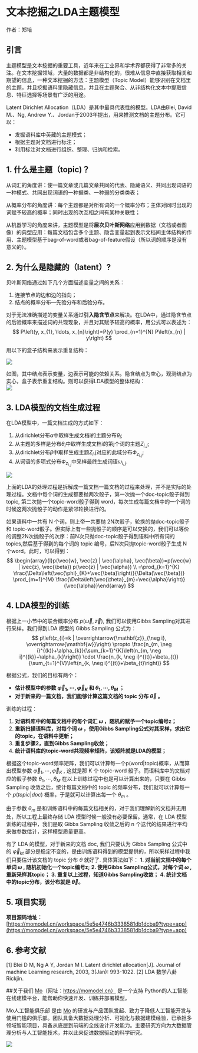 # 文本挖掘之LDA主题模型

作者：郑培

## 引言
主题模型是文本挖掘的重要工具，近年来在工业界和学术界都获得了非常多的关注。在文本挖掘领域，大量的数据都是非结构化的，很难从信息中直接获取相关和期望的信息，一种文本挖掘的方法：主题模型（Topic Model）能够识别在文档里的主题，并且挖掘语料里隐藏信息，并且在主题聚合、从非结构化文本中提取信息、特征选择等场景有广泛的用途。

Latent Dirichlet Allocation（LDA）是其中最具代表性的模型。LDA由Blei, David M.、Ng, Andrew Y.、Jordan于2003年提出，用来推测文档的主题分布。它可以：
+ 发掘语料库中英藏的主题模式；
+ 根据主题对文档进行标注；
+ 利用标注对文档进行组织、整理、归纳和检索。


## 1. 什么是主题（topic)？
从词汇的角度讲：使一篇文章或几篇文章共同的代表、隐藏语义、共同出现词语的一种模式、共同出现词语的一种据类、一种弱的分类类表；

从概率分布的角度讲：每个主题都是对所有词的一个概率分布；主体对同时出现的词赋予较高的概率；同时出现的次互相之间有某种关联性；

从机器学习的角度来讲，主题模型是将**层次贝叶斯网络**应用到数据（文档或者图像）的典型应用：每篇文档包含多个主题、隐含变量起到表示文档间主体结构的作用、主题模型基于bag-of-word或者bag-of-feature假设（所以词的顺序是没有意义的）。

## 2. 为什么是隐藏的（latent）?
贝叶斯网络通过如下几个方面描述变量之间的关系：

1. 连接节点的边和边的指向；
1. 结点的概率分布—先验分布和后验分布。

对于无法准确描述的变量关系通过**引入隐含节点**来解决。在LDA中，通过隐含节点的后验概率来描述词的共现现象，并且对其赋予较高的概率，用公式可以表述为：
$$
P\left(y, x_{1}, \ldots, x_{n}\right)=P(y) \prod_{n=1}^{N} P\left(x_{n} | y\right)
$$

用以下的盒子结构来表示重复结构：

![](https://imgbed.momodel.cn/1583517069585-e201bd24-1ff4-41fa-86d9-e79147e3d0a0.png)

如图，其中结点表示变量，边表示可能的依赖关系。隐含结点为空心，观测结点为实心，盒子表示重复结构。则可以获得LDA模型的整体结构：                                
![](https://imgbed.momodel.cn/1583517384862-15d92052-43a8-4323-b043-cb00dddb4205.png)



## 3. LDA模型的文档生成过程
在LDA模型中，一篇文档生成的方式如下：

1. 从dirichlet分布$α$中取样生成文档i的主题分布$θ_i$;
1. 从主题的多样是分布$θ_i$中取样生成文档i的第j个词的主题$Z_{i,j}$;
1. 从dirichlet分布$β$中取样生成主题$Z_i$,j对应的此域分布$Ф_{z_{i,j}}$;
1. 从词语的多项式分布$Ф_{z_{i,j}}$中采样最终生成词语$ω_{i,j}$.

![](https://imgbed.momodel.cn/1583518659035-d0be90b8-9745-47be-aad4-25392ad3ae63.png)

上面的LDA的处理过程是拆解成一篇文档一篇文档的过程来处理，并不是实际的处理过程。文档中每个词的生成都要抛两次骰子，第一次抛一个doc-topic骰子得到 topic, 第二次抛一个topic-word骰子得到 word，每次生成每篇文档中的一个词的时候这两次抛骰子的动作是紧邻轮换进行的。

如果语料中一共有 N 个词，则上帝一共要抛 2N次骰子，轮换的抛doc-topic骰子和 topic-word骰子。但实际上有一些抛骰子的顺序是可以交换的，我们可以等价的调整2N次抛骰子的次序：前N次只抛doc-topic骰子得到语料中所有词的 topics,然后基于得到的每个词的 topic 编号，后N次只抛topic-word骰子生成 N 个word。此时，可以得到：
$$
\begin{array}{l}p(\vec{w}, \vec{z} | \vec{\alpha}, \vec{\beta})=p(\vec{w} | \vec{z}, \vec{\beta}) p(\vec{z} | \vec{\alpha}) \\ 
=\prod_{k=1}^{K} \frac{\Delta\left(\vec{\phi}_{K}+\vec{\beta}\right)}{\Delta(\vec{\beta})} \prod_{m=1}^{M} \frac{\Delta\left(\vec{\theta}_{m}+\vec{\alpha}\right)}{\vec{\alpha}}\end{array}
$$


## 4. LDA模型的训练
根据上一小节中的联合概率分布 $p(\vec{\omega}, \vec{z})$, 我们可以使用Gibbs Sampling对其进行采样。我们得到LDA 模型的 Gibbs Sampling 公式为：
$$
p\left(z_{i}=k | \overrightarrow{\mathbf{z}}_{\neg i}, \overrightarrow{\mathbf{w}}\right) \propto \frac{n_{m, \neg i}^{(k)}+\alpha_{k}}{\sum_{k=1}^{K}\left(n_{m, \neg i}^{(k)}+\alpha_{k}\right)} \cdot \frac{n_{k, \neg i}^{(t)}+\beta_{t}}{\sum_{t=1}^{V}\left(n_{k, \neg i}^{(t)}+\beta_{t}\right)}
$$

根据公式，我们的目标有两个：

- **估计模型中的参数 $\vec{\varphi}_{1}, \cdots, \vec{\varphi}_{K}$ 和 $\theta_{1}, \cdots, \theta_{M}$ ；**
- **对于新来的一篇文档，我们能够计算这篇文档的 topic 分布 $\vec{\theta}$ 。**

训练的过程：

1. **对语料库中的每篇文档中的每个词汇 $\omega$ ，随机的赋予一个topic编号z；**
1. **重新扫描语料库，对每个词 $\omega$ ，使用Gibbs Sampling公式对其采样，求出它的topic，在语料中更新；**
1. **重复步骤2，直到Gibbs Sampling收敛；**
1. **统计语料库的topic-word共现频率矩阵，该矩阵就是LDA的模型；**


根据这个topic-word频率矩阵，我们可以计算每一个p(word|topic)概率，从而算出模型参数 $\vec{\varphi}_{1}, \cdots, \vec{\varphi}_{K}$ , 这就是那 K 个 topic-word 骰子。而语料库中的文档对应的骰子参数 $\theta_{1}, \cdots, \theta_{M}$ 在以上训练过程中也是可以计算出来的，只要在 Gibbs Sampling 收敛之后，统计每篇文档中的 topic 的频率分布，我们就可以计算每一个 $p(topic|doc)$ 概率，于是就可以计算出每一个 $\theta_{m}$ 。

由于参数 $\theta_{m}$ 是和训练语料中的每篇文档相关的，对于我们理解新的文档并无用处，所以工程上最终存储 LDA 模型时候一般没有必要保留。通常，在 LDA 模型训练的过程中，我们是取 Gibbs Sampling 收敛之后的 n 个迭代的结果进行平均来做参数估计，这样模型质量更高。

有了 LDA 的模型，对于新来的文档 doc, 我们只要认为 Gibbs Sampling 公式中的 $\vec{\varphi}_{k t}$ 部分是稳定不变的，是由训练语料得到的模型提供的，所以采样过程中我们只要估计该文档的 topic 分布 $\theta$ 就好了. 具体算法如下：
**1. 对当前文档中的每个单词 $\omega$ , 随机初始化一个topic编号z;**
**2. 使用Gibbs Sampling公式，对每个词 $\omega$ , 重新采样其topic；**
**3. 重复以上过程，知道Gibbs Sampling收敛；**
**4. 统计文档中的topic分布，该分布就是 $\vec{\theta}$。**


## 5. 项目实现
**项目源码地址：**[https://momodel.cn/workspace/5e5e4746b3338581db1dcba9?type=app](https://momodel.cn/workspace/5e5e4746b3338581db1dcba9?type=app)


## 6. 参考文献
[1] Blei D M, Ng A Y, Jordan M I. Latent dirichlet allocation[J]. Journal of machine Learning research, 2003, 3(Jan): 993-1022.
[2] LDA 数学八卦Rickjin.

##关于我们
[Mo](https://momodel.cn)（网址：https://momodel.cn） 是一个支持 Python的人工智能在线建模平台，能帮助你快速开发、训练并部署模型。

Mo人工智能俱乐部 是由 [Mo](https://momodel.cn) 的研发与产品团队发起、致力于降低人工智能开发与使用门槛的俱乐部。团队具备大数据处理分析、可视化与数据建模经验，已承担多领域智能项目，具备从底层到前端的全线设计开发能力。主要研究方向为大数据管理分析与人工智能技术，并以此来促进数据驱动的科学研究。

![](https://imgbed.momodel.cn/联系人.png)


